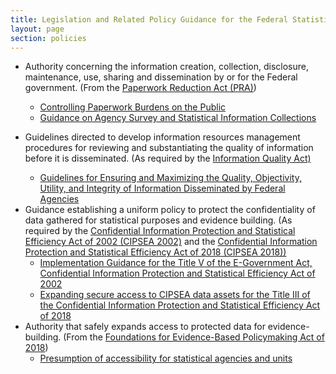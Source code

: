 ```yaml
---
title: Legislation and Related Policy Guidance for the Federal Statistical System
layout: page
section: policies
---
```

<ul>      
  <li><p>Authority concerning the information creation, collection, disclosure, maintenance, use, sharing and dissemination by or for the Federal government. (From the <a href="https://www.reginfo.gov/public/reginfo/pra.pdf" target="_blank" rel="noopener" >Paperwork Reduction Act (PRA)</a>)</p>
    <ul>    
       <li><a href="https://www.govinfo.gov/content/pkg/CFR-2010-title5-vol3/xml/CFR-2010-title5-vol3-part1320.xml" target="_blank" rel="noopener" >Controlling Paperwork Burdens on the Public</a></li>
       <li><a href="https://www.whitehouse.gov/sites/whitehouse.gov/files/omb/assets/OMB/inforeg/pmc_survey_guidance_2006.pdf" target="_blank" rel="noopener" > Guidance on Agency Survey and Statistical Information Collections</a></li>
    </ul>
  </li>
  <li><p>Guidelines directed to develop information resources management procedures for reviewing and substantiating the quality of information before it is disseminated. (As required by the <a href="https://www.congress.gov/106/plaws/publ554/PLAW-106publ554.pdf" target="_blank" rel="noopener" >Information Quality Act)</a></p>
    <ul>
      <li><a href="https://www.govinfo.gov/content/pkg/FR-2002-02-22/pdf/R2-59.pdf" target="_blank" rel="noopener" >Guidelines for Ensuring and Maximizing the Quality, Objectivity, Utility, and Integrity of Information Disseminated by Federal Agencies</a></li>
    </ul>
  </li>
  <li>Guidance establishing a uniform policy to protect the confidentiality of data gathered for statistical purposes and evidence building. (As required by the <a href="https://www.govinfo.gov/content/pkg/STATUTE-116/pdf/STATUTE-116-Pg2899.pdf" target="_blank" rel="noopener" >Confidential Information Protection and Statistical Efficiency Act of 2002 (CIPSEA 2002)</a> and the <a href="https://www.bls.gov/bls/cipsea.pdf" target="_blank" rel="noopener" >Confidential Information Protection and Statistical Efficiency Act of 2018 (CIPSEA 2018))</a>
    <ul>
      <li> <a href="https://www.govinfo.gov/content/pkg/FR-2007-06-15/pdf/E7-11542.pdf" target="_blank" rel="noopener" >Implementation Guidance for the Title V of the E-Government Act, Confidential Information Protection and Statistical Efficiency Act of 2002</a> </li>
      <li><a href="https://www.govinfo.gov/content/pkg/USCODE-2018-title44/pdf/USCODE-2018-title44-chap35-subchapIII-partD-sec3582.pdf" target="_blank" rel="noopener" >Expanding secure access to CIPSEA data assets for the Title III of the Confidential Information Protection and Statistical Efficiency Act of 2018</a></li>
    </ul>
  </li>
  <li>Authority that safely expands access to protected data for evidence-building. (From the <a href="https://www.congress.gov/bill/115th-congress/house-bill/4174/actions" target="_blank" rel="noopener" >Foundations for Evidence-Based Policymaking Act of 2018</a>)
    <ul>    
      <li> <a href="https://uscode.house.gov/view.xhtml?path=/prelim@title44/chapter35/subchapter3&edition=prelim" target="_blank" rel="noopener" >Presumption of accessibility for statistical agencies and units</a></li>
    </ul>
  </li> 
</ul>